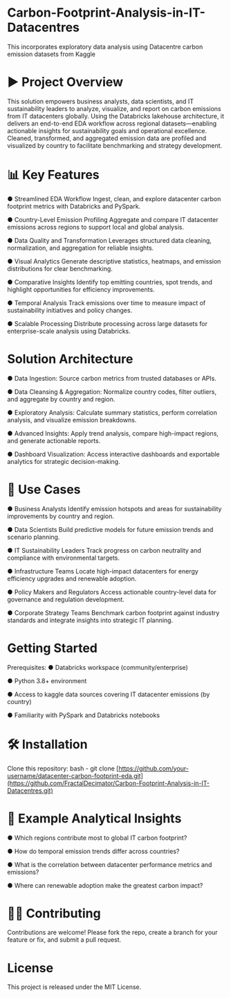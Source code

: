 # Carbon-Footprint-Analysis-in-IT-Datacentres
This incorporates exploratory data analysis using Datacentre carbon emission datasets from Kaggle
# ▶️ Project Overview
This solution empowers business analysts, data scientists, and IT sustainability leaders to analyze, visualize, and report on carbon emissions from IT datacenters globally. Using the Databricks lakehouse architecture, it delivers an end-to-end EDA workflow across regional datasets—enabling actionable insights for sustainability goals and operational excellence. Cleaned, transformed, and aggregated emission data are profiled and visualized by country to facilitate benchmarking and strategy development.

# 📊 Key Features
● Streamlined EDA Workflow
  Ingest, clean, and explore datacenter carbon footprint metrics with Databricks and PySpark.

● Country-Level Emission Profiling
  Aggregate and compare IT datacenter emissions across regions to support local and global analysis.

● Data Quality and Transformation
  Leverages structured data cleaning, normalization, and aggregation for reliable insights.

● Visual Analytics
  Generate descriptive statistics, heatmaps, and emission distributions for clear benchmarking.

● Comparative Insights
  Identify top emitting countries, spot trends, and highlight opportunities for efficiency improvements.

● Temporal Analysis
  Track emissions over time to measure impact of sustainability initiatives and policy changes.

● Scalable Processing
  Distribute processing across large datasets for enterprise-scale analysis using Databricks.

# Solution Architecture
● Data Ingestion: Source carbon metrics from trusted databases or APIs.

● Data Cleansing & Aggregation: Normalize country codes, filter outliers, and aggregate by country and region.

● Exploratory Analysis: Calculate summary statistics, perform correlation analysis, and visualize emission breakdowns.

● Advanced Insights: Apply trend analysis, compare high-impact regions, and generate actionable reports.

● Dashboard Visualization: Access interactive dashboards and exportable analytics for strategic decision-making.

# 📝 Use Cases
● Business Analysts
  Identify emission hotspots and areas for sustainability improvements by country and region.

● Data Scientists
  Build predictive models for future emission trends and scenario planning.

● IT Sustainability Leaders
  Track progress on carbon neutrality and compliance with environmental targets.

● Infrastructure Teams
  Locate high-impact datacenters for energy efficiency upgrades and renewable adoption.

● Policy Makers and Regulators
  Access actionable country-level data for governance and regulation development.

● Corporate Strategy Teams
  Benchmark carbon footprint against industry standards and integrate insights into strategic IT planning.

# Getting Started
Prerequisites:
● Databricks workspace (community/enterprise)

● Python 3.8+ environment

● Access to kaggle data sources covering IT datacenter emissions (by country)

● Familiarity with PySpark and Databricks notebooks

# 🛠️ Installation
Clone this repository:
bash -
git clone [https://github.com/your-username/datacenter-carbon-footprint-eda.git](https://github.com/FractalDecimator/Carbon-Footprint-Analysis-in-IT-Datacentres.git)

# 👀 Example Analytical Insights
● Which regions contribute most to global IT carbon footprint?

● How do temporal emission trends differ across countries?

● What is the correlation between datacenter performance metrics and emissions?

● Where can renewable adoption make the greatest carbon impact?

# 🤝🏽 Contributing
Contributions are welcome! Please fork the repo, create a branch for your feature or fix, and submit a pull request.

# License
This project is released under the MIT License.
